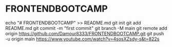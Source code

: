 # FRONTENDBOOTCAMP

echo "# FRONTENDBOOTCAMP" >> README.md
git init
git add README.md
git commit -m "first commit"
git branch -M main
git remote add origin https://github.com/Damour8333/FRONTENDBOOTCAMP.git
git push -u origin main
https://www.youtube.com/watch?v=4sosXZsdy-s&t=822s
